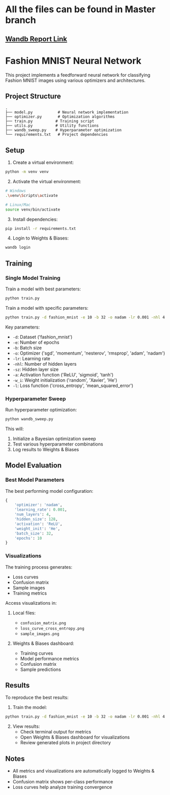# All the files can be found in Master branch

## [Wandb Report Link](https://wandb.ai/mourya001-indian-institute-of-technology-madras/Assignment_1/reports/DA6401-Assignment-1--VmlldzoxMTgxOTA4MQ?accessToken=tws4gkiyn7erv0shjbaiocogsgaebhmyfv8s0j47zvdw017dpygw6strebs5azfy)

# Fashion MNIST Neural Network

This project implements a feedforward neural network for classifying Fashion MNIST images using various optimizers and architectures.

## Project Structure

```
.
├── model.py           # Neural network implementation
├── optimizer.py       # Optimization algorithms
├── train.py          # Training script
├── utils.py          # Utility functions
├── wandb_sweep.py    # Hyperparameter optimization
└── requirements.txt   # Project dependencies
```

## Setup

1. Create a virtual environment:
```bash
python -m venv venv
```

2. Activate the virtual environment:
```bash
# Windows
.\venv\Scripts\activate

# Linux/Mac
source venv/bin/activate
```

3. Install dependencies:
```bash
pip install -r requirements.txt
```

4. Login to Weights & Biases:
```bash
wandb login
```

## Training

### Single Model Training

Train a model with best parameters:

```bash
python train.py

```

Train a model with specific parameters:

```bash
python train.py -d fashion_mnist -e 10 -b 32 -o nadam -lr 0.001 -nhl 4 -sz 128 -a ReLU -w_i He -l cross_entropy
```

Key parameters:
- `-d`: Dataset ('fashion_mnist')
- `-e`: Number of epochs
- `-b`: Batch size
- `-o`: Optimizer ('sgd', 'momentum', 'nesterov', 'rmsprop', 'adam', 'nadam')
- `-lr`: Learning rate
- `-nhl`: Number of hidden layers
- `-sz`: Hidden layer size
- `-a`: Activation function ('ReLU', 'sigmoid', 'tanh')
- `-w_i`: Weight initialization ('random', 'Xavier', 'He')
- `-l`: Loss function ('cross_entropy', 'mean_squared_error')

### Hyperparameter Sweep

Run hyperparameter optimization:

```bash
python wandb_sweep.py
```

This will:
1. Initialize a Bayesian optimization sweep
2. Test various hyperparameter combinations
3. Log results to Weights & Biases

## Model Evaluation

### Best Model Parameters

The best performing model configuration:
```python
{
    'optimizer': 'nadam',
    'learning_rate': 0.001,
    'num_layers': 4,
    'hidden_size': 128,
    'activation': 'ReLU',
    'weight_init': 'He',
    'batch_size': 32,
    'epochs': 10
}
```

### Visualizations

The training process generates:
- Loss curves
- Confusion matrix
- Sample images
- Training metrics

Access visualizations in:
1. Local files:
   - `confusion_matrix.png`
   - `loss_curve_cross_entropy.png`
   - `sample_images.png`

2. Weights & Biases dashboard:
   - Training curves
   - Model performance metrics
   - Confusion matrix
   - Sample predictions

## Results

To reproduce the best results:

1. Train the model:
```bash
python train.py -d fashion_mnist -e 10 -b 32 -o nadam -lr 0.001 -nhl 4 -sz 128 -a ReLU -w_i He -l cross_entropy
```

2. View results:
   - Check terminal output for metrics
   - Open Weights & Biases dashboard for visualizations
   - Review generated plots in project directory

## Notes

- All metrics and visualizations are automatically logged to Weights & Biases
- Confusion matrix shows per-class performance
- Loss curves help analyze training convergence


